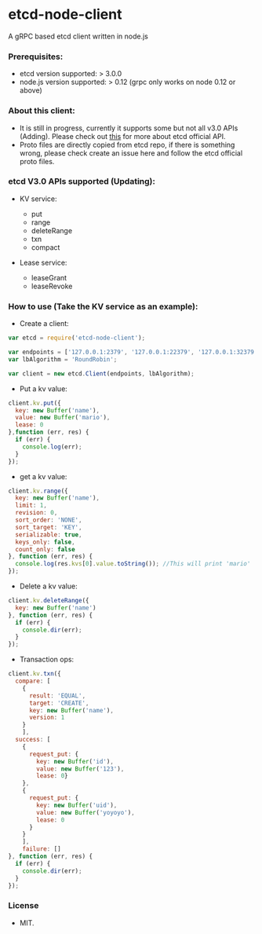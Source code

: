 # etcd-node-client
A gRPC based etcd client written in node.js

### Prerequisites:
* etcd version supported: > 3.0.0
* node.js version supported: > 0.12 (grpc only works on node 0.12 or above)

### About this client:
* It is still in progress, currently it supports some but not all v3.0 APIs (Adding). Please check out [this](https://github.com/coreos/etcd/blob/master/Documentation/dev-guide/api_reference_v3.md) for more about etcd official API. 
* Proto files are directly copied from etcd repo, if there is something wrong, please check create an issue here and follow the etcd official proto files.

### etcd V3.0 APIs supported (Updating):
* KV service:
  - put
  - range
  - deleteRange
  - txn
  - compact

* Lease service:
  - leaseGrant
  - leaseRevoke

### How to use (Take the KV service as an example):
* Create a client:
```javascript
var etcd = require('etcd-node-client');

var endpoints = ['127.0.0.1:2379', '127.0.0.1:22379', '127.0.0.1:32379'];
var lbAlgorithm = 'RoundRobin';

var client = new etcd.Client(endpoints, lbAlgorithm);
```

* Put a kv value:
```javascript
client.kv.put({
  key: new Buffer('name'),
  value: new Buffer('mario'),
  lease: 0
},function (err, res) {
  if (err) {
    console.log(err);
  }
});
```

* get a kv value:
```javascript
client.kv.range({
  key: new Buffer('name'),
  limit: 1,
  revision: 0,
  sort_order: 'NONE',
  sort_target: 'KEY',
  serializable: true,
  keys_only: false,
  count_only: false
}, function (err, res) {
  console.log(res.kvs[0].value.toString()); //This will print 'mario'
});
```

* Delete a kv value:
```javascript
client.kv.deleteRange({
  key: new Buffer('name')
}, function (err, res) {
  if (err) {
    console.dir(err);
  }
});
```

* Transaction ops:
```javascript
client.kv.txn({
  compare: [
    {
      result: 'EQUAL',
      target: 'CREATE',
      key: new Buffer('name'),
      version: 1
    }
    ],
  success: [
    {
      request_put: {
        key: new Buffer('id'),
        value: new Buffer('123'),
        lease: 0}
    },
    {
      request_put: {
        key: new Buffer('uid'),
        value: new Buffer('yoyoyo'),
        lease: 0
      }
    }
    ],
    failure: []
}, function (err, res) {
  if (err) {
    console.dir(err);
  }
});
```

### License
* MIT.
